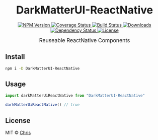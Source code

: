 <big><h1 align="center">DarkMatterUI-ReactNative</h1></big>

<p align="center">
  <a href="https://npmjs.org/package/DarkMatterUI-ReactNative">
    <img src="https://img.shields.io/npm/v/DarkMatterUI-ReactNative.svg?style=flat-square"
         alt="NPM Version">
  </a>

  <a href="https://coveralls.io/r/chrisbull/DarkMatterUI-ReactNative">
    <img src="https://img.shields.io/coveralls/chrisbull/DarkMatterUI-ReactNative.svg?style=flat-square"
         alt="Coverage Status">
  </a>

  <a href="https://travis-ci.org/chrisbull/DarkMatterUI-ReactNative">
    <img src="https://img.shields.io/travis/chrisbull/DarkMatterUI-ReactNative.svg?style=flat-square"
         alt="Build Status">
  </a>

  <a href="https://npmjs.org/package/DarkMatterUI-ReactNative">
    <img src="http://img.shields.io/npm/dm/DarkMatterUI-ReactNative.svg?style=flat-square"
         alt="Downloads">
  </a>

  <a href="https://david-dm.org/chrisbull/DarkMatterUI-ReactNative.svg">
    <img src="https://david-dm.org/chrisbull/DarkMatterUI-ReactNative.svg?style=flat-square"
         alt="Dependency Status">
  </a>

  <a href="https://github.com/chrisbull/DarkMatterUI-ReactNative/blob/master/LICENSE">
    <img src="https://img.shields.io/npm/l/DarkMatterUI-ReactNative.svg?style=flat-square"
         alt="License">
  </a>
</p>

<p align="center"><big>
Reuseable ReactNative Components
</big></p>


## Install

```sh
npm i -D DarkMatterUI-ReactNative
```

## Usage

```js
import darkMatterUiReactNative from "DarkMatterUI-ReactNative"

darkMatterUiReactNative() // true
```

## License

MIT © [Chris](http://github.com/chrisbull)

[npm-url]: https://npmjs.org/package/DarkMatterUI-ReactNative
[npm-image]: https://img.shields.io/npm/v/DarkMatterUI-ReactNative.svg?style=flat-square

[travis-url]: https://travis-ci.org/chrisbull/DarkMatterUI-ReactNative
[travis-image]: https://img.shields.io/travis/chrisbull/DarkMatterUI-ReactNative.svg?style=flat-square

[coveralls-url]: https://coveralls.io/r/chrisbull/DarkMatterUI-ReactNative
[coveralls-image]: https://img.shields.io/coveralls/chrisbull/DarkMatterUI-ReactNative.svg?style=flat-square

[depstat-url]: https://david-dm.org/chrisbull/DarkMatterUI-ReactNative
[depstat-image]: https://david-dm.org/chrisbull/DarkMatterUI-ReactNative.svg?style=flat-square

[download-badge]: http://img.shields.io/npm/dm/DarkMatterUI-ReactNative.svg?style=flat-square
